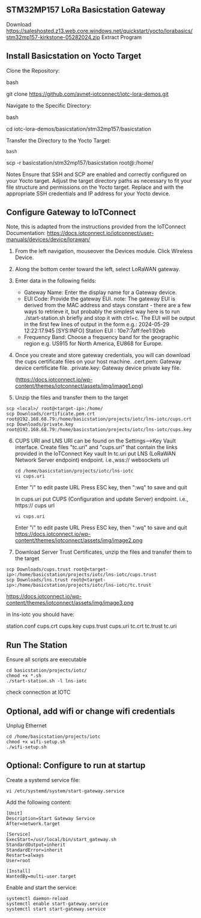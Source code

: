 ## STM32MP157 LoRa Basicstation Gateway 

Download
https://saleshosted.z13.web.core.windows.net/quickstart/yocto/lorabasics/stm32mp157-kirkstone-05282024.zip
Extract
Program

## Install Basicstation on Yocto Target
Clone the Repository:

bash

git clone https://github.com/avnet-iotconnect/iotc-lora-demos.git

Navigate to the Specific Directory:

bash

cd iotc-lora-demos/basicstation/stm32mp157/basicstation

Transfer the Directory to the Yocto Target:

    bash

scp -r basicstation/stm32mp157/basicstation root@<target-ip>:/home/

Notes
    Ensure that SSH and SCP are enabled and correctly configured on your Yocto target.
    Adjust the target directory paths as necessary to fit your file structure and permissions on the Yocto target.
    Replace <username> and <target-ip> with the appropriate SSH credentials and IP address for your Yocto device.

## Configure Gateway to IoTConnect
Note, this is adapted from the instructions provided from the IoTConnect Documentation:  https://docs.iotconnect.io/iotconnect/user-manuals/devices/device/lorawan/

1) From the left navigation, mouseover the Devices module. Click Wireless Device.
2) Along the bottom center toward the left, select LoRaWAN gateway.
3) Enter data in the following fields:
   - Gateway Name: Enter the display name for a Gateway device.
   - EUI Code: Provide the gateway EUI.
      note: The gateway EUI is derived from the MAC address and stays constant - there are a few ways to retrieve it, but probably the simplest way here is to run ./start-station.sh briefly and stop it with ctrl+c. The EUI will be output in the first few lines of output in the form e.g.: 2024-05-29 12:22:17.945 [SYS:INFO] Station EUI : 10e7:7aff:fee1:92eb
   - Frequency Band: Choose a frequency band for the geographic region e.g. US915 for North America, EU868 for Europe.
4) Once you create and store gateway credentials, you will can download the cups certificate files on your host machine. 
    <gateway id>.cert.pem: Gateway device certificate file.
    <gateway id>.private.key: Gateway device private key file.

   <img>(https://docs.iotconnect.io/wp-content/themes/iotconnect/assets/img/image1.png)
5) Unzip the files and transfer them to the target

```
scp <local>/ root@<target-ip>:/home/
scp Downloads/certificate.pem.crt root@192.168.68.79:/home/basicstation/projects/iotc/lns-iotc/cups.crt
scp Downloads/private.key root@192.168.68.79:/home/basicstation/projects/iotc/lns-iotc/cups.key
```
6) CUPS URI and LNS URI can be found on the Settings–>Key Vault interface.  Create files "tc.uri" and "cups.uri" that contain the links provided in the IoTConnect Key vault
   In tc.uri put LNS (LoRaWAN Network Server endpoint) endpoint. i.e.,wss:// websockets url 
   ```
   cd /home/basicstation/projects/iotc/lns-iotc
   vi cups.uri
   ```
   Enter "i" to edit
   paste URL
   Press ESC key, then ":wq" to save and quit

   In cups.uri put CUPS (Configuration and update Server) endpoint. i.e., https:// cups url 
   ```
   vi cups.uri
   ```
   Enter "i" to edit
   paste URL
   Press ESC key, then ":wq" to save and quit
       https://docs.iotconnect.io/wp-content/themes/iotconnect/assets/img/image2.png  
8) Download Server Trust Certificates, unzip the files and transfer them to the target
  
  ```
  scp Downloads/cups.trust root@<target-ip>:/home/basicstation/projects/iotc/lns-iotc/cups.trust
  scp Downloads/lns.trust root@<target-ip>:/home/basicstation/projects/iotc/lns-iotc/tc.trust
  ```
   https://docs.iotconnect.io/wp-content/themes/iotconnect/assets/img/image3.png

in lns-iotc you should have:

station.conf
cups.crt
cups.key
cups.trust
cups.uri
tc.crt
tc.trust
tc.uri

## Run The Station

Ensure all scripts are executable
```
cd basicstation/projects/iotc/
chmod +x *.sh
./start-station.sh -l lns-iotc
```

check connection at IOTC

## Optional, add wifi or change wifi credentials

Unplug Ethernet
```
cd /home/basicstation/projects/iotc
chmod +x wifi-setup.sh
./wifi-setup.sh
```

## Optional:  Configure to run at startup

Create a systemd service file:
```
vi /etc/systemd/system/start-gateway.service
```

Add the following content:
```
[Unit]
Description=Start Gateway Service
After=network.target

[Service]
ExecStart=/usr/local/bin/start_gateway.sh
StandardOutput=inherit
StandardError=inherit
Restart=always
User=root

[Install]
WantedBy=multi-user.target
```

Enable and start the service:
```
systemctl daemon-reload
systemctl enable start-gateway.service
systemctl start start-gateway.service
```
